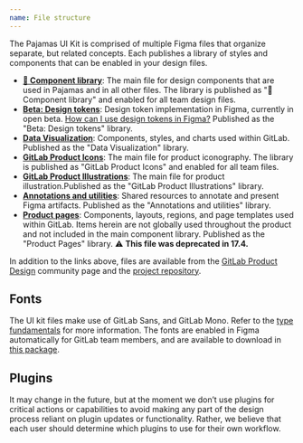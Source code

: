 ```yaml
---
name: File structure
---
```


The Pajamas UI Kit is comprised of multiple Figma files that organize separate, but related concepts. Each publishes a library of styles and components that can be enabled in your design files.

- [**📙 Component library**](https://www.figma.com/design/qEddyqCrI7kPSBjGmwkZzQ/%F0%9F%93%99-Component-library): The main file for design components that are used in Pajamas and in all other files. The library is published as "📙 Component library" and enabled for all team design files.
- [**Beta: Design tokens**](https://www.figma.com/design/tiAetVi1j5MGP8WA5FswcD/Beta%3A-Design-tokens): Design token implementation in Figma, currently in open beta. [How can I use design tokens in Figma?](https://design.gitlab.com/product-foundations/design-tokens-using#in-design) Published as the "Beta: Design tokens" library.
- [**Data Visualization**](https://www.figma.com/design/17NxNEMa7i28Is8sMetO2H/Data-Visualization): Components, styles, and charts used within GitLab. Published as the "Data Visualization" library.
- [**GitLab Product Icons**](https://www.figma.com/design/h4YjjttHL5YI0mXZfQ4uuU/GitLab-Product-Icons): The main file for product iconography. The library is published as "GitLab Product Icons" and enabled for all team files.
- [**GitLab Product Illustrations**](https://www.figma.com/design/1ui9w228X0S5WxaD0SRdIA/GitLab-Product-Illustrations): The main file for product illustration.Published as the "GitLab Product Illustrations" library.
- [**Annotations and utilities**](https://www.figma.com/design/dWP1ldkBU4jeUqx5rO3jrn/Annotations-and-utilities): Shared resources to annotate and present Figma artifacts. Published as the "Annotations and utilities" library.
- [**Product pages**](https://www.figma.com/file/tzpLCamRZNr2tTPwCP2UY4/Product-Pages): Components, layouts, regions, and page templates used within GitLab. Items herein are not globally used throughout the product and not included in the main component library. Published as the "Product Pages" library. ⚠️ **This file was deprecated in 17.4.**

In addition to the links above, files are available from the [GitLab Product Design](https://www.figma.com/@GitLabDesign) community page and the [project repository](https://gitlab.com/gitlab-org/gitlab-services/design.gitlab.com/-/tree/main/ui-kit).

## Fonts

The UI kit files make use of GitLab Sans, and GitLab Mono. Refer to the [type fundamentals](/product-foundations/type-fundamentals) for more information. The fonts are enabled in Figma automatically for GitLab team members, and are available to download in [this package](https://www.npmjs.com/package/@gitlab/fonts).

## Plugins

It may change in the future, but at the moment we don’t use plugins for critical actions or capabilities to avoid making any part of the design process reliant on plugin updates or functionality. Rather, we believe that each user should determine which plugins to use for their own workflow.

